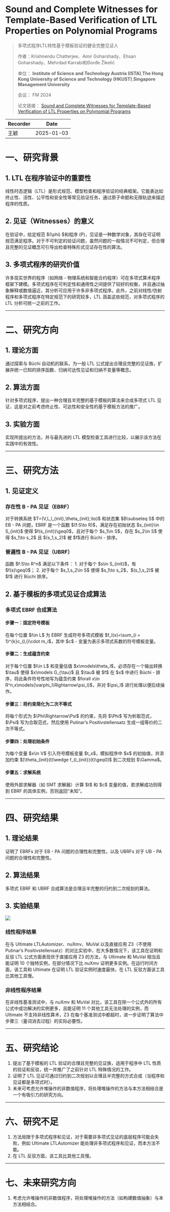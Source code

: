 ﻿# Sound and Complete Witnesses for Template-Based Verification of LTL Properties on Polynomial Programs

>多项式程序LTL特性基于模板验证的健全完整见证人
>
>作者：Krishnendu Chatterjee、Amir Goharshady、Ehsan Goharshady、Mehrdad Karrabi和Ðorđe Žikelić
>
>单位： **Institute of Science and Technology Austria (ISTA)**,**The Hong Kong University of Science and Technology (HKUST)**,**Singapore Management University**
>
>会议： FM 2024
>
>论文链接： [Sound and Complete Witnesses for Template-Based Verification of LTL Properties on Polynomial Programs](https://arxiv.org/pdf/2403.05386)

| Recorder | Date       |
| -------- | ---------- |
| 王颖     | 2025-01-03 |

# 一、研究背景

## 1. LTL 在程序验证中的重要性

线性时态逻辑（LTL）是形式规范、模型检查和程序验证的经典框架。它能表达如终止性、活性、公平性和安全性等常见验证任务，通过原子命题和无限轨迹来描述程序的性质。

## 2. 见证（Witnesses）的意义

在验证中，给定规范 \$\(\phi\) \$和程序 \(P\)，见证是一种数学对象，其存在可证明规范满足程序。对于不可判定的验证问题，虽然问题的一般情况不可判定，但合理且完整的见证概念可引导出检查特殊形式见证存在性的算法。

## 3. 多项式程序的研究价值

许多现实世界的程序（如网络 - 物理系统和智能合约程序）可在多项式算术程序框架下建模。多项式程序在可判定性和通用性之间提供了较好的权衡，并且通过抽象解释或数值逼近，其分析可应用于许多非多项式程序。此外，之前对线性/仿射程序和多项式程序在特定规范下的研究较多，LTL 涵盖这些规范，对多项式程序的 LTL 分析可统一之前的工作。

---

# 二、研究方向

## 1. 理论方面

通过探索与 Büchi 自动机的联系，为一般 LTL 公式提出合理且完整的见证族，扩展并统一已知的排序函数、归纳可达性见证和归纳不变量等概念。

## 2. 算法方面

针对多项式程序，提出一种合理且半完整的基于模板的算法来合成多项式 LTL 见证，这是对之前考虑终止性、可达性和安全性的基于模板方法的推广。

## 3. 实验方面

实现所提出的方法，并与最先进的 LTL 模型检查工具进行比较，以展示该方法在实践中的有效性。

---

# 三、研究方法

## 1. 见证定义

### 存在性 B - PA 见证（EBRF）

对于转换系统 \$T=(V,L,l_{init},\theta_{init},\to)\$ 和状态集 \$B\subseteq S\$ 中的 EB - PA 问题，EBRF 是一个函数 \$(f:S\to R)\$，满足存在初始状态 \$s_{init}\in S_{init}\$ 使得 \$f(s_{init})\geq0\$，且对于每个 \$s_1\in S\$，存在 \$s_2\in S\$ 使得 \$s_1\to s_2\$ 且 \$(s_1,s_2)\$ 被 \$f\$进行 Büchi - 排序。

### 普遍性 B - PA 见证（UBRF）

函数 \$f:S\to R^n\$ 满足以下条件： 1. 对于每个 \$s\in S_{init}\$，有 \$f(s)\geq0\$； 2. 对于每个 \$s_1,s_2\in S\$ 使得 \$s_1\to s_2\$，\$(s_1,s_2)\$ 被 \$f\$ 进行 Büchi 排序。

## 2. 基于模板的多项式见证合成算法

### 多项式 EBRF 合成算法

#### 步骤一：固定符号模板

在每个位置 \$l\in L\$ 为 EBRF 生成符号多项式模板 \$f_l(x)=\sum_{i = 1}^{k}c_{l,i}\cdot m_i\$，其中 \$c\$ - 变量为表示多项式系数的符号模板变量。

#### 步骤二：生成蕴含约束

对于每个位置 \$l\in L\$ 和变量估值 \$x\models\theta_l\$，必须存在一个输出转换 \$\tau\$ 使得 \$x\models G_{\tau}\$ 且 \$\tau\$ 被 \$f\$ 在 \$x\$ 中进行 Büchi - 排序，将此条件符号性地写为蕴含约束 \$forall x\in R^n,x\models(\varphi_l\Rightarrow\psi_l)\$，并对 \$\psi_l\$ 进行处理以便后续操作。

#### 步骤三：将约束简化为二次不等式

将每个形式为 \$\Phi\Rightarrow\Psi\$ 的约束，先将 \$\Phi\$ 写为析取范式，\$\Psi\$ 写为合取范式，然后使用 Putinar’s Positivstellensatz 生成一组等价的二次不等式。

#### 步骤四：处理初始条件

为每个变量 \$x\in V\$ 引入符号模板变量 \$t_x\$，模拟程序中 \$x\$ 的初始值，并添加约束 \$[\theta_{init}(t)\wedge f_{l_{init}}(t)\geq0]\$ 到二次规划 \$\Gamma\$。

#### 步骤五：求解系统

使用外部求解器（如 SMT 求解器）计算 \$t\$ 和 \$c\$ 变量的值，若求解成功则得到 EBRF 的具体实例，否则返回“未知”。

---

# 四、研究结果

## 1. 理论结果

证明了 EBRFs 对于 EB - PA 问题的合理性和完整性，以及 UBRFs 对于 UB - PA 问题的合理性和完整性。

## 2. 算法结果

多项式 EBRF 和 UBRF 合成算法是合理且半完整的归约到二次规划的算法。

## 3. 实验结果

![](C:\Users\wying\Desktop\Snipaste_2025-01-15_18-18-52.png)

### 线性程序结果

在与 Ultimate LTLAutomizer、nuXmv、MuVal 以及直接应用 Z3（不使用 Putinar’s Positivstellensatz）的对比实验中，在大多数情况下，该工具在证明和反驳 LTL 公式方面表现优于直接应用 Z3 的方法，与 Ultimate 和 MuVal 相当且能证明 10 个独特实例，在部分情况下比 nuXmv 证明更多实例。在运行时间方面，该工具和 Ultimate 在证明 LTL 验证实例时速度最快，在 LTL 反驳方面该工具比其他工具慢。

### 非线性程序结果

在非线性基准测试中，与 nuXmv 和 MuVal 对比，该工具在除一个公式外的所有公式中成功解决的实例更多，且能证明 11 个其他工具无法处理的实例，而 Ultimate 不支持非线性算术，Z3 在每个基准测试中都超时，进一步证明了算法中步骤三（量词消去过程）的实际必要性。

---

# 五、研究结论

1. 提出了基于模板的 LTL 验证的合理且完整的见证族，适用于程序中 LTL 性质的验证和反驳，统一并推广了之前针对 LTL 特殊情况的工作。
2. 证明了 LTL 见证可通过归约到二次规划以合理且半完整的方式合成（当程序和见证都是多项式时）。
3. 未来可考虑允许堆操作的非数值程序，将处理堆操作的方法与本方法相结合是一个有吸引力的研究方向。

---

# 六、研究不足

1. 方法局限于多项式程序和见证，对于需要非多项式见证的底层程序可能会失败，例如 Ultimate LTLAutomizer 能处理非多项式程序和见证，而本方法不能。
2. 在 LTL 反驳方面，该工具比其他工具慢。

---

# 七、未来研究方向

1. 考虑允许堆操作的非数值程序，将处理堆操作的方法（如构建数值抽象）与本方法相结合。
